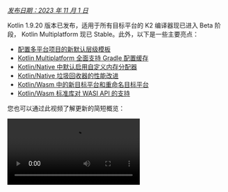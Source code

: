 [//]: # (title: Kotlin 1.9.20 新特性)

_[发布日期：2023 年 11 月 1 日](releases.md#release-details)_

Kotlin 1.9.20 版本已发布，适用于所有目标平台的 K2 编译器现已进入 Beta 阶段，
Kotlin Multiplatform 现已 Stable。此外，以下是一些主要亮点：

*   [配置多平台项目的新默认层级模板](#template-for-configuring-multiplatform-projects)
*   [Kotlin Multiplatform 全面支持 Gradle 配置缓存](#full-support-for-the-gradle-configuration-cache-in-kotlin-multiplatform)
*   [Kotlin/Native 中默认启用自定义内存分配器](#custom-memory-allocator-enabled-by-default)
*   [Kotlin/Native 垃圾回收器的性能改进](#performance-improvements-for-the-garbage-collector)
*   [Kotlin/Wasm 中的新目标平台和重命名目标平台](#new-wasm-wasi-target-and-the-renaming-of-the-wasm-target-to-wasm-js)
*   [Kotlin/Wasm 标准库对 WASI API 的支持](#support-for-the-wasi-api-in-the-standard-library)

您也可以通过此视频了解更新的简短概览：

<video src="https://www.youtube.com/v/Ol_96CHKqg8" title="What's new in Kotlin 1.9.20"/>

## IDE 支持

支持 1.9.20 版本的 Kotlin 插件适用于：

| IDE            | 支持的版本                     |
|----------------|----------------------------------------|
| IntelliJ IDEA  | 2023.1.x, 2023.2.x, 2023.x             |
| Android Studio | Hedgehog (2023.1.1), Iguana (2023.2.1) |

> 从 IntelliJ IDEA 2023.3.x 和 Android Studio Iguana (2023.2.1) Canary 15 开始，Kotlin 插件将自动包含并更新。您只需更新项目中 Kotlin 的版本。
>
{style="note"}

## 新的 Kotlin K2 编译器更新

JetBrains 的 Kotlin 团队正在继续稳定化新的 K2 编译器，它将带来重大的性能改进，加速新语言特性开发，统一 Kotlin 支持的所有平台，并为多平台项目提供更好的架构。

K2 目前适用于所有目标平台，处于 **Beta** 阶段。[在发布博客文章中阅读更多内容](https://blog.jetbrains.com/kotlin/2023/11/kotlin-1-9-20-released/)

### 对 Kotlin/Wasm 的支持

自此版本起，Kotlin/Wasm 支持新的 K2 编译器。
[了解如何在您的项目中启用它](#how-to-enable-the-kotlin-k2-compiler)。

### K2 的 kapt 编译器插件预览版

> kapt 编译器插件中对 K2 的支持是[实验性的](components-stability.md)。
> 需要选择启用（详情见下文），且仅应将其用于求值目的。
>
{style="warning"}

在 1.9.20 中，您可以尝试将 [kapt 编译器插件](kapt.md)与 K2 编译器一起使用。
要在您的项目中使用 K2 编译器，请将以下选项添加到您的 `gradle.properties` 文件中：

```text
kotlin.experimental.tryK2=true
kapt.use.k2=true
```

或者，您可以通过完成以下步骤来为 kapt 启用 K2：
1.  在您的 `build.gradle.kts` 文件中，将[语言版本](gradle-compiler-options.md#example-of-setting-languageversion)设置为 `2.0`。
2.  在您的 `gradle.properties` 文件中，添加 `kapt.use.k2=true`。

如果您在使用 kapt 和 K2 编译器时遇到任何问题，请将其报告到我们的[问题跟踪器](http://kotl.in/issue)。

### 如何启用 Kotlin K2 编译器

#### 在 Gradle 中启用 K2

要启用和测试 Kotlin K2 编译器，请使用带有以下编译器选项的新语言版本：

```bash
-language-version 2.0
```

您可以在 `build.gradle.kts` 文件中指定它：

```kotlin
kotlin {
    sourceSets.all {
        languageSettings {
            languageVersion = "2.0"
        }
    }
}
```

#### 在 Maven 中启用 K2

要启用和测试 Kotlin K2 编译器，请更新您的 `pom.xml` 文件的 `<project/>` 部分：

```xml
<properties>
    <kotlin.compiler.languageVersion>2.0</kotlin.compiler.languageVersion>
</properties>
```

#### 在 IntelliJ IDEA 中启用 K2

要在 IntelliJ IDEA 中启用和测试 Kotlin K2 编译器，请转到 **Settings** | **Build, Execution, Deployment** |
**Compiler** | **Kotlin Compiler** 并将 **Language Version** 字段更新为 `2.0 (experimental)`。

### 留下您对新 K2 编译器的反馈

我们非常感谢您可能提供的任何反馈！

*   直接在 Kotlin Slack 上向 K2 开发者提供您的反馈 – [获取邀请](https://surveys.jetbrains.com/s3/kotlin-slack-sign-up?_gl=1*ju6cbn*_ga*MTA3MTk5NDkzMC4xNjQ2MDY3MDU4*_ga_9J976DJZ68*MTY1ODMzNzA3OS4xMDAuMS4xNjU4MzQwODEwLjYw)并加入 [#k2-early-adopters](https://kotlinlang.slack.com/archives/C03PK0PE257) 频道。
*   将您在使用新 K2 编译器时遇到的任何问题报告到[我们的问题跟踪器](https://kotl.in/issue)。
*   [启用“发送使用情况统计信息”选项](https://www.jetbrains.com/help/idea/settings-usage-statistics.html)，以允许 JetBrains 收集关于 K2 使用的匿名数据。

## Kotlin/JVM

从 1.9.20 版本开始，编译器可以生成包含 Java 21 字节码的类。

## Kotlin/Native

Kotlin 1.9.20 包含一个 Stable 内存管理器，默认启用新的内存分配器，垃圾回收器性能改进，以及其他更新：

*   [默认启用自定义内存分配器](#custom-memory-allocator-enabled-by-default)
*   [垃圾回收器的性能改进](#performance-improvements-for-the-garbage-collector)
*   [`klib` 构件的增量编译](#incremental-compilation-of-klib-artifacts)
*   [管理库链接问题](#managing-library-linkage-issues)
*   [类构造函数调用时的伴生对象初始化](#companion-object-initialization-on-class-constructor-calls)
*   [所有 cinterop 声明的选择启用要求](#opt-in-requirement-for-all-cinterop-declarations)
*   [链接器错误的自定义消息](#custom-message-for-linker-errors)
*   [移除旧版内存管理器](#removal-of-the-legacy-memory-manager)
*   [我们的目标平台层级策略变更](#change-to-our-target-tiers-policy)

### 默认启用自定义内存分配器

Kotlin 1.9.20 默认启用了新的内存分配器。它旨在取代之前的默认分配器 `mimalloc`，以使垃圾回收更高效并改进 [Kotlin/Native 内存管理器](native-memory-manager.md)的运行时性能。

新的自定义分配器将系统内存划分为页面，允许按连续顺序独立清除。
每个分配都成为页面内的一个内存块，页面会跟踪块大小。
不同页面类型针对各种分配大小进行了优化。
内存块的连续排列确保了对所有已分配块的高效迭代。

当线程分配内存时，它会根据分配大小搜索合适的页面。
线程维护一组用于不同大小类别的页面。
通常，给定大小的当前页面可以容纳该分配。
如果不能，线程会从共享分配空间请求不同的页面。
该页面可能已经可用、需要清除，或者必须先创建。

新的分配器允许同时存在多个独立的分配空间，这将使 Kotlin 团队能够尝试不同的页面布局，以进一步提升性能。

#### 如何启用自定义内存分配器

从 Kotlin 1.9.20 开始，新的内存分配器是默认设置。无需额外设置。

如果您遇到高内存占用，可以在 Gradle 构建脚本中，通过 `-Xallocator=mimalloc` 或 `-Xallocator=std` 切换回 `mimalloc` 或系统分配器。请在 [YouTrack](https://kotl.in/issue) 中报告此类问题，以帮助我们改进新的内存分配器。

有关新分配器设计的技术细节，请参阅此 [README](https://github.com/JetBrains/kotlin/blob/master/kotlin-native/runtime/src/alloc/custom/README.md)。

### 垃圾回收器的性能改进

Kotlin 团队继续改进新 Kotlin/Native 内存管理器的性能和稳定性。
此版本为垃圾回收器（GC）带来了许多重大更改，包括以下 1.9.20 亮点：

*   [全并行标记以减少 GC 的暂停时间](#full-parallel-mark-to-reduce-the-pause-time-for-the-gc)
*   [以大块跟踪内存以改进分配性能](#tracking-memory-in-big-chunks-to-improve-the-allocation-performance)

#### 全并行标记以减少 GC 的暂停时间

之前，默认垃圾回收器只执行部分并行标记。当变异器线程暂停时，它会从自己的根（例如线程局部变量和调用栈）标记 GC 的开始。
同时，一个独立的 GC 线程负责从全局根以及所有正在主动运行原生代码因而未暂停的变异器的根开始标记。

这种方法在全局对象数量有限且变异器线程在可运行状态下执行 Kotlin 代码花费大量时间的情况下效果良好。然而，对于典型的 iOS 应用程序来说并非如此。

现在，GC 使用全并行标记，结合暂停的变异器、GC 线程和可选的标记器线程来处理标记队列。默认情况下，标记过程由以下部分执行：

*   暂停的变异器。它们不再处理自己的根并在不主动执行代码时处于空闲状态，而是为整个标记过程贡献力量。
*   GC 线程。这确保至少有一个线程将执行标记。

这种新方法使标记过程更加高效，减少了 GC 的暂停时间。

#### 以大块跟踪内存以改进分配性能

之前，GC 调度器单独跟踪每个对象的分配。然而，无论是新的默认自定义分配器还是 `mimalloc` 内存分配器，都不会为每个对象单独分配存储；它们会一次性为多个对象分配大片区域。

在 Kotlin 1.9.20 中，GC 跟踪的是区域而非单个对象。这通过减少每次分配时执行的任务数量来加速小对象的分配，因此有助于最大程度地减少垃圾回收器的内存使用。

### `klib` 构件的增量编译

> 此特性是[实验性的](components-stability.md#stability-levels-explained)。
> 它可能随时被移除或更改。需要选择启用（详情见下文）。
> 仅将其用于求值目的。我们非常感谢您在 [YouTrack](https://kotl.in/issue) 中提供反馈。
>
{style="warning"}

Kotlin 1.9.20 引入了一项新的 Kotlin/Native 编译期优化。
将 `klib` 构件编译为原生代码现在部分支持增量编译。

在调试模式下将 Kotlin 源代码编译为原生二进制文件时，编译会经历两个阶段：

1.  源代码编译为 `klib` 构件。
2.  `klib` 构件连同依赖项一起编译为二进制文件。

为了优化第二阶段的编译期，团队已经为依赖项实现了编译器缓存。
它们只编译为原生代码一次，结果在每次二进制文件编译时都会被重用。
但从项目源代码构建的 `klib` 构件总是在每次项目更改时完全重新编译为原生代码。

借助新的增量编译，如果项目模块更改仅导致源代码部分重新编译为 `klib` 构件，则 `klib` 的一部分会进一步重新编译为二进制文件。

要启用增量编译，请将以下选项添加到您的 `gradle.properties` 文件中：

```none
kotlin.incremental.native=true
```

如果您遇到任何问题，请向 [YouTrack](https://kotl.in/issue) 报告此类情况。

### 管理库链接问题

此版本改进了 Kotlin/Native 编译器处理 Kotlin 库中链接问题的方式。错误消息现在包含更具可读性的声明，因为它们使用签名名称而不是哈希值，这有助于您更轻松地找到并修复问题。以下是一个示例：

```text
No function found for symbol 'org.samples/MyClass.removedFunction|removedFunction(kotlin.Int;kotlin.String){}[0]'
```
Kotlin/Native 编译器检测第三方 Kotlin 库之间的链接问题，并在运行时报告错误。
如果某个第三方 Kotlin 库的作者在另一个第三方 Kotlin 库使用的实验性的 API 中进行了不兼容的更改，您可能会遇到此类问题。

从 Kotlin 1.9.20 开始，编译器默认在静默模式下检测链接问题。您可以在项目中调整此设置：

*   如果您想在编译日志中记录这些问题，请使用 `-Xpartial-linkage-loglevel=WARNING` 编译器选项启用警告。
*   也可以使用 `-Xpartial-linkage-loglevel=ERROR` 将报告警告的严重性提升为编译错误。
在这种情况下，编译失败，您会在编译日志中获取所有错误。使用此选项可以更仔细地探查链接问题。

```kotlin
// 在 Gradle 构建文件中传递编译器选项的示例：
kotlin {
    macosX64("native") {
        binaries.executable()

        compilations.configureEach {
            compilerOptions.configure {
                // 将链接问题报告为警告：
                freeCompilerArgs.add("-Xpartial-linkage-loglevel=WARNING")

                // 将链接警告提升为错误：
                freeCompilerArgs.add("-Xpartial-linkage-loglevel=ERROR")
            }
        }
    }
}
```

如果您在使用此特性时遇到意外问题，您始终可以通过 `-Xpartial-linkage=disable` 编译器选项选择停用。请随时向[我们的问题跟踪器](https://kotl.in/issue)报告此类情况。

### 类构造函数调用时的伴生对象初始化

从 Kotlin 1.9.20 开始，Kotlin/Native 后端会在类构造函数中为伴生对象调用静态初始化器：

```kotlin
class Greeting {
    companion object {
        init {
            print("Hello, Kotlin!")
        }
    }
}

fun main() {
    val start = Greeting() // Prints "Hello, Kotlin!"
}
```

现在，此行为已与 Kotlin/JVM 统一，在 Kotlin/JVM 中，当加载（解析）符合 Java 静态初始化器语义的相应类时，伴生对象会初始化。

既然此特性的实现在平台之间更加一致，在 Kotlin Multiplatform 项目中共享代码就更容易了。

### 所有 cinterop 声明的选择启用要求

从 Kotlin 1.9.20 开始，所有由 `cinterop` 工具从 C 和 Objective-C 库（例如 `libcurl` 和 `libxml`）生成的 Kotlin 声明都标记有 `@ExperimentalForeignApi`。如果缺少选择启用注解，您的代码将无法编译。

此要求反映了导入 C 和 Objective-C 库的[实验性](components-stability.md#stability-levels-explained)状态。我们建议您将其使用限制在项目的特定区域。一旦我们开始稳定化导入，这将使您的迁移更容易。

> 至于随 Kotlin/Native 提供的原生平台库（例如 Foundation、UIKit 和 POSIX），只有其中一些 API 需要通过 `@ExperimentalForeignApi` 选择启用。在这种情况下，您会收到带有选择启用要求的警告。
>
{style="note"}

### 链接器错误的自定义消息

如果您是库作者，您现在可以通过自定义消息帮助您的用户解决链接器错误。

如果您的 Kotlin 库依赖于 C 或 Objective-C 库（例如，使用 [CocoaPods 集成](https://www.jetbrains.com/help/kotlin-multiplatform-dev/multiplatform-cocoapods-overview.html)），其用户需要将这些依赖库本地化到机器上，或者在项目构建脚本中显式配置它们。
如果不这样做，用户过去会收到一条令人困惑的“Framework not found”消息。

您现在可以在编译失败消息中提供特定说明或链接。为此，将 `-Xuser-setup-hint` 编译器选项传递给 `cinterop`，或将 `userSetupHint=message` 属性添加到您的 `.def` 文件。

### 移除旧版内存管理器

[新的内存管理器](native-memory-manager.md)在 Kotlin 1.6.20 中引入，并在 1.7.20 中成为默认设置。
从那时起，它不断收到进一步的更新和性能改进，并已变得 Stable。

现在是时候完成弃用周期并移除旧版内存管理器了。如果您仍在使用它，请从您的 `gradle.properties` 中移除 `kotlin.native.binary.memoryModel=strict` 选项，并遵循我们的[迁移指南](native-migration-guide.md)进行必要的更改。

### 我们的目标平台层级策略变更

我们已决定升级对[一级支持](native-target-support.md#tier-1)的要求。Kotlin 团队现在致力于为符合一级目标平台的编译器版本之间提供源代码和二进制兼容性。它们还必须使用 CI 工具定期检测，才能编译和运行。目前，一级目标平台包括 macOS 主机的以下目标平台：

*   `macosX64`
*   `macosArm64`
*   `iosSimulatorArm64`
*   `iosX64`

在 Kotlin 1.9.20 中，我们还移除了许多先前弃用的目标平台，即：

*   `iosArm32`
*   `watchosX86`
*   `wasm32`
*   `mingwX86`
*   `linuxMips32`
*   `linuxMipsel32`

查看当前[支持的目标平台](native-target-support.md)的完整列表。

## Kotlin Multiplatform

Kotlin 1.9.20 侧重于 Kotlin Multiplatform 的稳定化，并在通过新的项目向导和其他值得注意的特性来改进开发者体验方面迈出了新步伐：

*   [Kotlin Multiplatform 现已 Stable](#kotlin-multiplatform-is-stable)
*   [配置多平台项目的模板](#template-for-configuring-multiplatform-projects)
*   [新项目向导](#new-project-wizard)
*   [全面支持 Gradle 配置缓存](#full-support-for-the-gradle-configuration-cache-in-kotlin-multiplatform)
*   [在 Gradle 中更轻松地配置新标准库版本](#easier-configuration-of-new-standard-library-versions-in-gradle)
*   [默认支持第三方 cinterop 库](#default-support-for-third-party-cinterop-libraries)
*   [Compose Multiplatform 项目中对 Kotlin/Native 编译缓存的支持](#support-for-kotlin-native-compilation-caches-in-compose-multiplatform-projects)
*   [兼容性指南](#compatibility-guidelines)

### Kotlin Multiplatform 现已 Stable

1.9.20 版本标志着 Kotlin 演进中的一个重要里程碑：[Kotlin Multiplatform](https://www.jetbrains.com/help/kotlin-multiplatform-dev/get-started.html) 终于成为 Stable。这意味着该技术在您的项目中可以安全使用，并且 100% 可用于生产。这也意味着 Kotlin Multiplatform 的未来开发将继续遵循我们严格的[向后兼容性规则](https://kotlinfoundation.org/language-committee-guidelines/)。

请注意，Kotlin Multiplatform 的一些高级特性仍在演进中。使用它们时，您会收到一个警告，说明您正在使用的特性的当前稳定状态。在 IntelliJ IDEA 中使用任何实验性的功能之前，您需要通过 **Settings** | **Advanced Settings** | **Kotlin** | **Experimental Multiplatform** 显式启用它。

*   访问 [Kotlin 博客](https://blog.jetbrains.com/kotlin/2023/11/kotlin-multiplatform-stable/)以了解有关 Kotlin Multiplatform 稳定化和未来计划的更多信息。
*   查看[多平台兼容性指南](https://www.jetbrains.com/help/kotlin-multiplatform-dev/multiplatform-compatibility-guide.html)，了解在稳定化过程中进行的重大更改。
*   阅读[预期和实际声明的机制](https://www.jetbrains.com/help/kotlin-multiplatform-dev/multiplatform-expect-actual.html)，这是 Kotlin Multiplatform 的重要组成部分，在此版本中也部分稳定化。

### 配置多平台项目的模板

从 Kotlin 1.9.20 开始，Kotlin Gradle 插件会自动为流行的多平台场景创建共享源代码集。
如果您的项目设置是其中之一，您无需手动配置源代码集层级。
只需显式指定项目所需的目标平台。

设置现在变得更容易，这要归功于默认层级模板（Kotlin Gradle 插件的一个新特性）。
它是内置于插件中的源代码集层级的预定义模板。
它包括 Kotlin 为您声明的目标平台自动创建的中间源代码集。
[查看完整层级模板](#see-the-full-hierarchy-template)。

#### 更轻松地创建您的项目

考虑一个同时面向 Android 和 iPhone 设备并在 Apple silicon MacBook 上开发的多平台项目。
比较此项目在不同 Kotlin 版本之间是如何设置的：

<table>
   <tr>
       <td>Kotlin 1.9.0 及更早版本（标准设置）</td>
       <td>Kotlin 1.9.20</td>
   </tr>
   <tr>
<td>

```kotlin
kotlin {
    androidTarget()
    iosArm64()
    iosSimulatorArm64()

    sourceSets {
        val commonMain by getting

        val iosMain by creating {
            dependsOn(commonMain)
        }

        val iosArm64Main by getting {
            dependsOn(iosMain)
        }

        val iosSimulatorArm64Main by getting {
            dependsOn(iosMain)
        }
    }
}
```

</td>
<td>

```kotlin
kotlin {
    androidTarget()
    iosArm64()
    iosSimulatorArm64()

    // The iosMain source set is created automatically
}
```

</td>
</tr>
</table>

请注意，默认层级模板的使用如何显著减少设置项目所需的样板代码量。

当您在代码中声明 `androidTarget`、`iosArm64` 和 `iosSimulatorArm64` 目标平台时，Kotlin Gradle 插件会从模板中找到合适的共享源代码集并为您创建它们。结果层级如下所示：

![An example of the default target hierarchy in use](default-hierarchy-example.svg){thumbnail="true" width="350" thumbnail-same-file="true"}

绿色源代码集是实际创建并包含在项目中的，而默认模板中灰色的则被忽略。

#### 为源代码集使用代码补全

为了更轻松地使用已创建的项目结构，IntelliJ IDEA 现在为使用默认层级模板创建的源代码集提供代码补全功能：

<img src="multiplatform-hierarchy-completion.animated.gif" alt="IDE completion for source set names" width="350" preview-src="multiplatform-hierarchy-completion.png"/>

如果您尝试访问一个不存在的源代码集（因为您尚未声明相应的目标平台），Kotlin 也会警告您。
在下面的示例中，没有 JVM 目标平台（只有 `androidTarget`，它不相同）。但让我们尝试使用 `jvmMain` 源代码集，看看会发生什么：

```kotlin
kotlin {
    androidTarget()
    iosArm64()
    iosSimulatorArm64()

    sourceSets {
        jvmMain {
        }
    }
}
```

在这种情况下，Kotlin 会在构建日志中报告一个警告：

```none
w: Accessed 'source set jvmMain' without registering the jvm target:
  kotlin {
      jvm() /* <- register the 'jvm' target */

      sourceSets.jvmMain.dependencies {

      }
  }
```

#### 设置目标平台层级

从 Kotlin 1.9.20 开始，默认层级模板会自动启用。在大多数情况下，无需额外设置。

然而，如果您正在迁移 1.9.20 之前创建的现有项目，如果您之前手动通过 `dependsOn()` 调用引入了中间源代码，您可能会遇到警告。要解决此问题，请执行以下操作：

*   如果您的中间源代码集当前被默认层级模板覆盖，请移除所有手动 `dependsOn()` 调用和使用 `by creating` 构造创建的源代码集。

    要查看所有默认源代码集的列表，请参阅[完整层级模板](#see-the-full-hierarchy-template)。

*   如果您想拥有默认层级模板未提供的额外源代码集（例如，在 macOS 和 JVM 目标平台之间共享代码的源代码集），请通过 `applyDefaultHierarchyTemplate()` 显式重新应用模板并像往常一样使用 `dependsOn()` 手动配置额外的源代码集。

  ```kotlin
  kotlin {
      jvm()
      macosArm64()
      iosArm64()
      iosSimulatorArm64()

      // 显式应用默认层级。例如，它将创建 iosMain 源代码集：
      applyDefaultHierarchyTemplate()

      sourceSets {
          // 创建一个额外的 jvmAndMacos 源代码集
          val jvmAndMacos by creating {
              dependsOn(commonMain.get())
          }

          macosArm64Main.get().dependsOn(jvmAndMacos)
          jvmMain.get().dependsOn(jvmAndMacos)
      }
  }
  ```

*   如果您的项目中已经存在与模板生成的源代码集名称完全相同但 在不同目标平台集之间共享的源代码集，目前无法修改模板源代码集之间的默认 `dependsOn` 关系。

    您在这里的选择之一是为您的目的找到不同的源代码集，无论是默认层级模板中的还是手动创建的。另一个是完全选择停用该模板。

    要选择停用，请将 `kotlin.mpp.applyDefaultHierarchyTemplate=false` 添加到您的 `gradle.properties` 中，并手动配置所有其他源代码集。

    我们目前正在开发一个 API，用于创建您自己的层级模板，以简化此类情况下的设置过程。

#### 查看完整层级模板 {initial-collapse-state="collapsed" collapsible="true"}

当您声明项目编译到的目标平台时，
插件会相应地从模板中选取共享源代码集并在您的项目中创建它们。

![Default hierarchy template](full-template-hierarchy.svg)

> 此示例仅显示项目的生产部分，省略了 `Main` 后缀
> （例如，使用 `common` 而不是 `commonMain`）。然而，对于 `*Test` 源代码集，一切也是一样的。
>
{style="tip"}

### 新项目向导

JetBrains 团队正在引入一种创建跨平台项目的新方式 – [Kotlin Multiplatform Web 向导](https://kmp.jetbrains.com)。

新 Kotlin Multiplatform 向导的首次实现涵盖了最流行的 Kotlin Multiplatform 用例。
它整合了关于先前项目模板的所有反馈，并使架构尽可能健壮和可靠。

新向导具有分布式架构，使我们能够拥有统一的后端和不同的前端，其中 Web 版本是第一步。我们正在考虑未来实现一个 IDE 版本并创建一个命令行工具。在 Web 端，您总是能获取向导的最新版本，而在 IDE 中，您需要等待下一个版本。

使用新向导，项目设置比以往任何时候都更容易。您可以通过选择用于移动、服务器和桌面开发的目标平台，根据您的需求定制项目。我们还计划在未来的版本中添加 Web 开发。

<img src="multiplatform-web-wizard.png" alt="Multiplatform web wizard" width="400"/>

新项目向导现在是使用 Kotlin 创建跨平台项目的首选方式。自 1.9.20 起，Kotlin 插件不再在 IntelliJ IDEA 中提供 **Kotlin Multiplatform** 项目向导。

新向导将轻松引导您完成初始设置，使新用户入门过程更加顺畅。
如果您遇到任何问题，请将其报告到 [YouTrack](https://kotl.in/issue) 以帮助我们改善您使用向导的体验。

<a href="https://kmp.jetbrains.com">
   <img src="multiplatform-create-project-button.png" alt="Create a project" style="block"/>
</a>

### Kotlin Multiplatform 全面支持 Gradle 配置缓存

之前，我们引入了 [Gradle 配置缓存的预览版](whatsnew19.md#preview-of-the-gradle-configuration-cache)，该缓存可用于 Kotlin 多平台库。随着 1.9.20 的发布，Kotlin Multiplatform 插件更进一步。

它现在支持 [Kotlin CocoaPods Gradle 插件](https://www.jetbrains.com/help/kotlin-multiplatform-dev/multiplatform-cocoapods-dsl-reference.html)中的 Gradle 配置缓存，以及 Xcode 构建所需的集成任务中，例如 `embedAndSignAppleFrameworkForXcode`。

现在所有多平台项目都可以利用改进的构建期。
Gradle 配置缓存通过重用配置阶段的结果进行后续构建，从而加速构建过程。
有关更多详细信息和设置说明，请参阅 [Gradle 文档](https://docs.gradle.org/current/userguide/configuration_cache.html#config_cache:usage)。

### 在 Gradle 中更轻松地配置新标准库版本

当您创建多平台项目时，标准库 (`stdlib`) 的依赖项会自动添加到每个源代码集。这是开始使用多平台项目最简单的方法。

之前，如果您想手动配置对标准库的依赖项，您需要为每个源代码集单独配置。从 `kotlin-stdlib:1.9.20` 开始，您只需在 `commonMain` 根源代码集中配置依赖项**一次**：

<table>
   <tr>
       <td>标准库版本 1.9.10 及更早版本</td>
       <td>标准库版本 1.9.20</td>
   </tr>
   <tr>
<td>

```kotlin
kotlin {
    sourceSets {
        // 对于公共源代码集
        val commonMain by getting {
            dependencies {
                implementation("org.jetbrains.kotlin:kotlin-stdlib-common:1.9.10")
            }
        }

        // 对于 JVM 源代码集
        val jvmMain by getting {
            dependencies {
                implementation("org.jetbrains.kotlin:kotlin-stdlib:1.9.10")
            }
        }

        // 对于 JS 源代码集
        val jsMain by getting {
            dependencies {
                implementation("org.jetbrains.kotlin:kotlin-stdlib-js:1.9.10")
            }
        }
    }
}
```

</td>
<td>

```kotlin
kotlin {
    sourceSets {
        commonMain {
            dependencies {
                implementation("org.jetbrains.kotlin:kotlin-stdlib:1.9.20")
            }
        }
    }
}
```

</td>
</tr>
</table>

此更改是通过在标准库的 Gradle 元数据中包含新信息而实现的。这允许 Gradle 自动解析其他源代码集的正确标准库构件。

### 默认支持第三方 cinterop 库

Kotlin 1.9.20 添加了对应用了 [Kotlin CocoaPods Gradle](https://www.jetbrains.com/help/kotlin-multiplatform-dev/multiplatform-cocoapods-overview.html) 插件的项目中所有 cinterop 依赖项的默认支持（而非通过选择启用支持）。

这意味着您现在可以共享更多原生代码，而不受平台特有的依赖项限制。例如，您可以向 `iosMain` 共享源代码集添加对 [Pod 库的依赖项](https://www.jetbrains.com/help/kotlin-multiplatform-dev/multiplatform-cocoapods-libraries.html)。

之前，这只适用于随 Kotlin/Native 分发版提供的[平台特有的库](native-platform-libs.md)（例如 Foundation、UIKit 和 POSIX）。所有第三方 Pod 库现在默认在共享源代码集中可用。您不再需要指定单独的 Gradle 属性来支持它们。

### Compose Multiplatform 项目中对 Kotlin/Native 编译缓存的支持

此版本解决了 Compose Multiplatform 编译器插件的兼容性问题，该问题主要影响适用于 iOS 的 Compose Multiplatform 项目。

为了解决此问题，您必须使用 `kotlin.native.cacheKind=none` Gradle 属性来禁用缓存。然而，这种变通方法以性能为代价：它降低了编译期，因为缓存在 Kotlin/Native 编译器中不起作用。

现在，问题已修复，您可以从 `gradle.properties` 文件中移除 `kotlin.native.cacheKind=none`，并在 Compose Multiplatform 项目中享受改进的编译期。

有关改进编译期的更多提示，请参阅 [Kotlin/Native 文档](native-improving-compilation-time.md)。

### 兼容性指南

配置项目时，请检测 Kotlin Multiplatform Gradle 插件与可用 Gradle、Xcode 和 Android Gradle 插件（AGP）版本之间的兼容性：

| Kotlin Multiplatform Gradle 插件 | Gradle | Android Gradle 插件 | Xcode |
|---------------------------|------|----|----|
| 1.9.20        | 7.5 及更高 | 7.4.2–8.2 | 15.0。详情见下文 |

截至此版本，推荐的 Xcode 版本是 15.0。随 Xcode 15.0 提供的库得到全面支持，您可以从 Kotlin 代码中的任何位置访问它们。

然而，Xcode 14.3 在大多数情况下应该仍然有效。请记住，如果您在本地机器上使用 14.3 版本，随 Xcode 15 提供的库将可见但不可访问。

## Kotlin/Wasm

在 1.9.20 中，Kotlin Wasm 达到了[Alpha 稳定级别](components-stability.md)。

*   [与 Wasm GC 第 4 阶段和最终操作码的兼容性](#compatibility-with-wasm-gc-phase-4-and-final-opcodes)
*   [新的 `wasm-wasi` 目标平台，以及将 `wasm` 目标平台重命名为 `wasm-js`](#new-wasm-wasi-target-and-the-renaming-of-the-wasm-target-to-wasm-js)
*   [标准库对 WASI API 的支持](#support-for-the-wasi-api-in-the-standard-library)
*   [Kotlin/Wasm API 改进](#kotlin-wasm-api-improvements)

> Kotlin Wasm 是 [Alpha](components-stability.md)。
> 它可能随时被移除或更改。仅将其用于求值目的。
>
> 我们非常感谢您在 [YouTrack](https://kotl.in/issue) 中提供反馈。
>
{style="note"}

### 与 Wasm GC 第 4 阶段和最终操作码的兼容性

Wasm GC 进入最后阶段，需要更新操作码——二进制表示中使用的常量数字。
Kotlin 1.9.20 支持最新的操作码，因此我们强烈建议您将您的 Wasm 项目更新到最新版本的 Kotlin。
我们还建议使用带有 Wasm 环境的最新版本浏览器：
*   Chrome 和基于 Chromium 的浏览器版本 119 或更高。
*   Firefox 版本 119 或更高。请注意，在 Firefox 119 中，您需要[手动开启 Wasm GC](wasm-configuration.md)。

### 新的 `wasm-wasi` 目标平台，以及将 `wasm` 目标平台重命名为 `wasm-js`

在此版本中，我们引入了 Kotlin/Wasm 的新目标平台 – `wasm-wasi`。我们还将 `wasm` 目标平台重命名为 `wasm-js`。
在 Gradle DSL 中，这些目标平台分别作为 `wasmWasi {}` 和 `wasmJs {}` 可用。

要在您的项目中使用这些目标平台，请更新 `build.gradle.kts` 文件：

```kotlin
kotlin {
    wasmWasi {
        // ...
    }
    wasmJs {
        // ...
    }
}
```

先前引入的 `wasm {}` 代码块已弃用，转而使用 `wasmJs {}`。

要迁移您现有的 Kotlin/Wasm 项目，请执行以下操作：
*   在 `build.gradle.kts` 文件中，将 `wasm {}` 代码块重命名为 `wasmJs {}`。
*   在您的项目结构中，将 `wasmMain` 目录重命名为 `wasmJsMain`。

### 标准库对 WASI API 的支持

在此版本中，我们包含了对 [WASI](https://github.com/WebAssembly/WASI) 的支持，它是 Wasm 平台的系统接口。
WASI 支持使您更容易在浏览器之外使用 Kotlin/Wasm，例如在服务器端应用程序中，通过提供一组标准化的 API 来访问系统资源。此外，WASI 提供基于能力的安全——访问外部资源时的另一层安全。

要运行 Kotlin/Wasm 应用程序，您需要一个支持 Wasm 垃圾回收（GC）的 VM，例如 Node.js 或 Deno。
Wasmtime、WasmEdge 和其他工具仍在努力实现对 Wasm GC 的全面支持。

要导入 WASI 函数，请使用 `@WasmImport` 注解：

```kotlin
import kotlin.wasm.WasmImport

@WasmImport("wasi_snapshot_preview1", "clock_time_get")
private external fun wasiRawClockTimeGet(clockId: Int, precision: Long, resultPtr: Int): Int
```

您可以在我们的 [GitHub 版本库](https://github.com/Kotlin/kotlin-wasm-examples/tree/main/wasi-example)中找到完整示例。

> 当面向 `wasmWasi` 目标平台时，无法使用[与 JavaScript 的互操作性](wasm-js-interop.md)。
>
{style="note"}

### Kotlin/Wasm API 改进

此版本为 Kotlin/Wasm API 带来了多项实用性改进。
例如，您不再需要为 DOM 事件监听器返回值：

<table>
   <tr>
       <td>1.9.20 之前</td>
       <td>1.9.20 中</td>
   </tr>
   <tr>
<td>

```kotlin
fun main() {
    window.onload = {
        document.body?.sayHello()
        null
    }
}
```

</td>
<td>

```kotlin
fun main() {
    window.onload = { document.body?.sayHello() }
}
```

</td>
</tr>
</table>

## Gradle

Kotlin 1.9.20 完全兼容 Gradle 6.8.3 到 8.1。您也可以使用最新 Gradle 版本之前的 Gradle 版本，但如果您这样做，请记住您可能会遇到弃用警告或某些新的 Gradle 特性可能不起作用。

此版本带来了以下更改：
*   [支持测试夹具访问内部声明](#support-for-test-fixtures-to-access-internal-declarations)
*   [配置 Konan 目录路径的新属性](#new-property-to-configure-paths-to-konan-directories)
*   [Kotlin/Native 任务的新构建报告指标](#new-build-report-metrics-for-kotlin-native-tasks)

### 支持测试夹具访问内部声明

在 Kotlin 1.9.20 中，如果您使用 Gradle 的 `java-test-fixtures` 插件，那么您的[测试夹具](https://docs.gradle.org/current/userguide/java_testing.html#sec:java_test_fixtures)现在可以访问主源代码集类中的 `internal` 声明。此外，任何测试源代码也可以查看测试夹具类中的任何 `internal` 声明。

### 配置 Konan 目录路径的新属性

在 Kotlin 1.9.20 中，`kotlin.data.dir` Gradle 属性可用于自定义您的 `~/.konan` 目录路径，这样您就不必通过环境变量 `KONAN_DATA_DIR` 来配置它。

或者，您可以使用 `-Xkonan-data-dir` 编译器选项通过 `cinterop` 和 `konanc` 工具配置您的 `~/.konan` 目录的自定义路径。

### Kotlin/Native 任务的新构建报告指标

在 Kotlin 1.9.20 中，Gradle 构建报告现在包含 Kotlin/Native 任务的指标。以下是包含这些指标的构建报告示例：

```none
Total time for Kotlin tasks: 20.81 s (93.1 % of all tasks time)
Time   |% of Kotlin time|Task                            
15.24 s|73.2 %          |:compileCommonMainKotlinMetadata
5.57 s |26.8 %          |:compileNativeMainKotlinMetadata

Task ':compileCommonMainKotlinMetadata' finished in 15.24 s
Task info:
  Kotlin language version: 2.0
Time metrics:
  Total Gradle task time: 15.24 s
  Spent time before task action: 0.16 s
  Task action before worker execution: 0.21 s
  Run native in process: 2.70 s
    Run entry point: 2.64 s
Size metrics:
  Start time of task action: 2023-07-27T11:04:17

Task ':compileNativeMainKotlinMetadata' finished in 5.57 s
Task info:
  Kotlin language version: 2.0
Time metrics:
  Total Gradle task time: 5.57 s
  Spent time before task action: 0.04 s
  Task action before worker execution: 0.02 s
  Run native in process: 1.48 s
    Run entry point: 1.47 s
Size metrics:
  Start time of task action: 2023-07-27T11:04:32
```

此外，`kotlin.experimental.tryK2` 构建报告现在包含任何已编译的 Kotlin/Native 任务，并列出了所使用的语言版本：

```none
##### 'kotlin.experimental.tryK2' results #####
:lib:compileCommonMainKotlinMetadata: 2.0 language version
:lib:compileKotlinJvm: 2.0 language version
:lib:compileKotlinIosArm64: 2.0 language version
:lib:compileKotlinIosSimulatorArm64: 2.0 language version
:lib:compileKotlinLinuxX64: 2.0 language version
:lib:compileTestKotlinJvm: 2.0 language version
:lib:compileTestKotlinIosSimulatorArm64: 2.0 language version
:lib:compileTestKotlinLinuxX64: 2.0 language version
##### 100% (8/8) tasks have been compiled with Kotlin 2.0 #####
```

> 如果您使用 Gradle 8.0，您可能会遇到一些构建报告问题，尤其是在启用 Gradle 配置缓存时。这是一个已知问题，已在 Gradle 8.1 及更高版本中修复。
>
{style="note"}

## 标准库

在 Kotlin 1.9.20 中，[Kotlin/Native 标准库成为 Stable](#the-kotlin-native-standard-library-becomes-stable)，并且有一些新特性：
*   [Enum 类 `values` 泛型函数的替换](#replacement-of-the-enum-class-values-generic-function)
*   [Kotlin/JS 中 `HashMap` 操作的性能改进](#improved-performance-of-hashmap-operations-in-kotlin-js)

### Enum 类 `values` 泛型函数的替换

> 此特性是[实验性的](components-stability.md#stability-levels-explained)。它可能随时被移除或更改。
> 需要选择启用（详情见下文）。仅将其用于求值目的。我们非常感谢您在 [YouTrack](https://kotl.in/issue) 中提供反馈。
>
{style="warning"}

在 Kotlin 1.9.0 中，枚举类的 `entries` 属性成为 Stable。`entries` 属性是合成 `values()` 函数的现代且高性能的替换。作为 Kotlin 1.9.20 的一部分，有一个泛型函数 `enumValues<T>()` 的替换：`enumEntries<T>()`。

> `enumValues<T>()` 函数仍然受支持，但我们建议您使用 `enumEntries<T>()` 函数，因为它对性能影响较小。每次调用 `enumValues<T>()` 时，都会创建一个新数组，而每次调用 `enumEntries<T>()` 时，都会返回相同的 list，效率要高得多。
>
{style="tip"}

例如：

```kotlin
enum class RGB { RED, GREEN, BLUE }

@OptIn(ExperimentalStdlibApi::class)
inline fun <reified T : Enum<T>> printAllValues() {
    print(enumEntries<T>().joinToString { it.name })
}

printAllValues<RGB>()
// RED, GREEN, BLUE
```

#### 如何启用 `enumEntries` 函数

要尝试此特性，请使用 `@OptIn(ExperimentalStdlibApi)` 选择启用，并使用语言版本 1.9 或更高版本。如果您使用最新版本的 Kotlin Gradle 插件，则无需指定语言版本即可测试该特性。

### Kotlin/Native 标准库成为 Stable

在 Kotlin 1.9.0 中，我们[解释了](whatsnew19.md#the-kotlin-native-standard-library-s-journey-towards-stabilization)为使 Kotlin/Native 标准库更接近稳定化目标而采取的行动。在 Kotlin 1.9.20 中，我们最终完成了这项工作，使 Kotlin/Native 标准库成为 Stable。以下是此版本的一些亮点：

*   [`Vector128`](https://kotlinlang.org/api/latest/jvm/stdlib/kotlinx.cinterop/-vector128/) 类已从 `kotlin.native` 包移至 `kotlinx.cinterop` 包。
*   作为 Kotlin 1.9.0 的一部分引入的 `ExperimentalNativeApi` 和 `NativeRuntimeApi` 注解的选择启用要求级别已从 `WARNING` 提升到 `ERROR`。
*   Kotlin/Native 集合现在可以检测并发修改，例如在 [`ArrayList`](https://kotlinlang.org/api/latest/jvm/stdlib/kotlin.collections/-array-list/) 和 [`HashMap`](https://kotlinlang.org/api/latest/jvm/stdlib/kotlin.collections/-hash-map/) 集合中。
*   `Throwable` 类中的 [`printStackTrace()`](https://kotlinlang.org/api/latest/jvm/stdlib/kotlin/-throwable/print-stack-trace.html) 函数现在打印到 `STDERR` 而不是 `STDOUT`。
  > `printStackTrace()` 的输出格式不是 Stable，并且可能更改。
  >
  {style="warning"}

#### Atomics API 的改进

在 Kotlin 1.9.0 中，我们曾表示，当 Kotlin/Native 标准库成为 Stable 时，Atomics API 将准备好成为 Stable。Kotlin 1.9.20 包含以下额外更改：

*   引入了实验性的 `AtomicIntArray`、`AtomicLongArray` 和 `AtomicArray<T>` 类。这些新类专门设计用于与 Java 的原子数组保持一致，以便将来可以将它们包含在公共标准库中。
  > `AtomicIntArray`、`AtomicLongArray` 和 `AtomicArray<T>` 类是
  > [实验性的](components-stability.md#stability-levels-explained)。它们可能随时被移除或更改。要
  > 尝试它们，请使用 `@OptIn(ExperimentalStdlibApi)` 选择启用。仅将其用于求值目的。我们非常
  > 感谢您在 [YouTrack](https://kotl.in/issue) 中提供反馈。
  >
  {style="warning"}
*   在 `kotlin.native.concurrent` 包中，在 Kotlin 1.9.0 中以弃用级别 `WARNING` 弃用的 Atomics API 的弃用级别已提升到 `ERROR`。
*   在 `kotlin.concurrent` 包中，弃用级别为 `ERROR` 的 [`AtomicInt`](https://kotlinlang.org/api/latest/jvm/stdlib/kotlin.concurrent/-atomic-int/index.html) 和 [`AtomicLong`](https://kotlinlang.org/api/latest/jvm/stdlib/kotlin.concurrent/-atomic-long/index.html) 类的成员函数已被移除。
*   `AtomicReference` 类的所有[成员函数](https://kotlinlang.org/api/latest/jvm/stdlib/kotlin.concurrent/-atomic-reference/#functions)现在都使用原子内建函数。

有关 Kotlin 1.9.20 中所有更改的更多信息，请参阅我们的 [YouTrack 问题单](https://youtrack.jetbrains.com/issue/KT-61028/Behavioural-changes-to-the-Native-stdlib-API)。

### Kotlin/JS 中 `HashMap` 操作的性能改进

Kotlin 1.9.20 改进了 Kotlin/JS 中 `HashMap` 操作的性能并减少了其内存占用。在内部，Kotlin/JS 已将其内部实现更改为开放寻址。这意味着当您执行以下操作时，您应该会看到性能改进：
*   向 `HashMap` 插入新元素。
*   在 `HashMap` 中搜索现有元素。
*   在 `HashMap` 中迭代键或值。

## 文档更新

Kotlin 文档收到了一些值得注意的更改：
*   [JVM 元数据](https://kotlinlang.org/api/kotlinx-metadata-jvm/) API 参考 – 探查如何使用 Kotlin/JVM 解析元数据。
*   [时间测量指南](time-measurement.md) – 了解如何在 Kotlin 中计算和测量时间。
*   [Kotlin 之旅](kotlin-tour-welcome.md)中改进的集合章节 – 通过包含理论和实践的章节，了解 Kotlin 编程语言的基础知识。
*   [确定非空类型](generics.md#definitely-non-nullable-types) – 了解确定非空泛型类型。
*   改进的[数组页面](arrays.md) – 了解数组以及何时使用它们。
*   [Kotlin Multiplatform 中的预期和实际声明](https://www.jetbrains.com/help/kotlin-multiplatform-dev/multiplatform-expect-actual.html) – 了解 Kotlin Multiplatform 中预期和实际声明的 Kotlin 机制。

## 安装 Kotlin 1.9.20

### 检测 IDE 版本

[IntelliJ IDEA](https://www.jetbrains.com/idea/download/) 2023.1.x 和 2023.2.x 会自动建议将 Kotlin 插件更新到 1.9.20 版本。IntelliJ IDEA 2023.3 将包含 Kotlin 1.9.20 插件。

Android Studio Hedgehog (231) 和 Iguana (232) 将在其即将发布的版本中支持 Kotlin 1.9.20。

新的命令行编译器可在 [GitHub 发布页面](https://github.com/JetBrains/kotlin/releases/tag/v1.9.20)下载。

### 配置 Gradle 设置

要下载 Kotlin 构件和依赖项，请更新您的 `settings.gradle(.kts)` 文件以使用 Maven Central 版本库：

```kotlin
pluginManagement {
    repositories {
        mavenCentral()
        gradlePluginPortal()
    }
}
```
{validate="false"}

如果未指定版本库，Gradle 将使用已停止维护的 JCenter 版本库，这可能导致 Kotlin 构件出现问题。